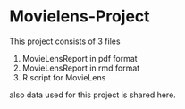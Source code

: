 # Movielens-Project

This project consists of 3 files
1) MovieLensReport in pdf format
2) MovieLensReport in rmd format
3) R script for MovieLens

also data used for this project is shared here.
